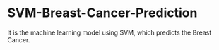 # SVM-Breast-Cancer-Prediction
It is the machine learning model using SVM, which predicts the Breast Cancer.
